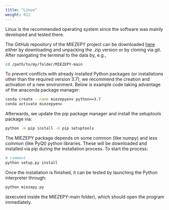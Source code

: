 ```yaml
---
title: "Linux"
weight: 011
---
```


Linux is the recommended operating system since the software was mainly developed and tested there.

The GitHub repository of the MIEZEPY project can be downloaded [here](https://github.com/RESEDA-MLZ/MIEZEPY) either by downloading and unpacking the .zip version or by cloning via git. After navigating the terminal to the data by, e.g.,

```bash
cd /path/to/my/folder/MIEZEPY-main
```

To prevent conflicts with already installed Python packages (or installations other than the required version 3.7), we recommend the creation and activation of a new environment. Below is example code taking advantage of the anaconda package manager:

```bash
conda create --name miezepyenv python==3.7
conda activate miezepyenv
```

Afterwards, we update the pip package manager and install the setuptools package via:

```bash
python -m pip install -U pip setuptools
```

The MIEZEPY package depends on some common (like numpy) and less common (like PyQt) python libraries. These will be downloaded and installed via pip during the installation process. To start the process:

```bash
# comment
python setup.py install
```

Once the installation is finished, it can be tested by launching the Python interpreter through:

```bash
python miezepy.py
```

(executed inside the MIEZEPY-main folder), which should open the program immediately.





